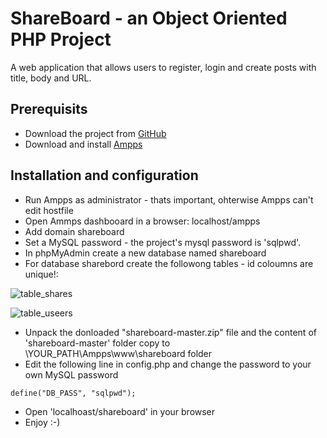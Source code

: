 # ShareBoard - an Object Oriented PHP Project

A web application that allows users to register, login and create posts with title, body and URL.

## Prerequisits

* Download the project from [GitHub](https://github.com/azigazisipi/shareboard/archive/master.zip)
* Download and install [Ampps](https://www.ampps.com/)

## Installation and configuration

* Run Ampps as administrator - thats important, ohterwise Ampps can't edit hostfile
* Open Ammps dashbooard in a browser: localhost/ampps
* Add domain shareboard
* Set a MySQL password - the project's mysql password is 'sqlpwd'.
* In phpMyAdmin create a new database named shareboard
* For database sharebord create the followong tables - id coloumns are unique!:

![table_shares](https://user-images.githubusercontent.com/32300859/47093828-47cee180-d22a-11e8-9a2c-d579d8dbd477.PNG)

![table_useers](https://user-images.githubusercontent.com/32300859/47093877-61702900-d22a-11e8-8348-7f4e8857dc77.PNG)

* Unpack the donloaded "shareboard-master.zip" file and the content of 'shareboard-master' folder copy to \YOUR_PATH\Ampps\www\shareboard folder
* Edit the following line in config.php and change the password to your own MySQL password

```
define("DB_PASS", "sqlpwd");
```

* Open 'localhoast/shareboard' in your browser
* Enjoy :-)
